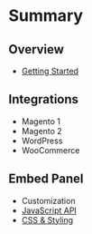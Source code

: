 # Summary

## Overview

* [Getting Started](README.md)

## Integrations

* Magento 1
* Magento 2
* WordPress
* WooCommerce

## Embed Panel

* Customization
* [JavaScript API](methods.md)
* [CSS & Styling](css-style-customization.md)

